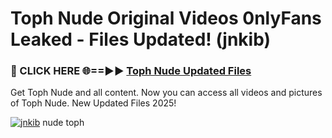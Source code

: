 # Toph Nude Original Videos 0nlyFans Leaked - Files Updated! (jnkib)

<h3>🔴 CLICK HERE 🌐==►► <a href="https://tinyurl.com/4mcuefdz" rel="nofollow">Toph Nude Updated Files</a></h3>

Get Toph Nude and all content. Now you can access all videos and pictures of Toph Nude. New Updated Files 2025!

[![jnkib](https://i.imgur.com/StAQSOY.gif)](https://tinyurl.com/4mcuefdz)
nude toph